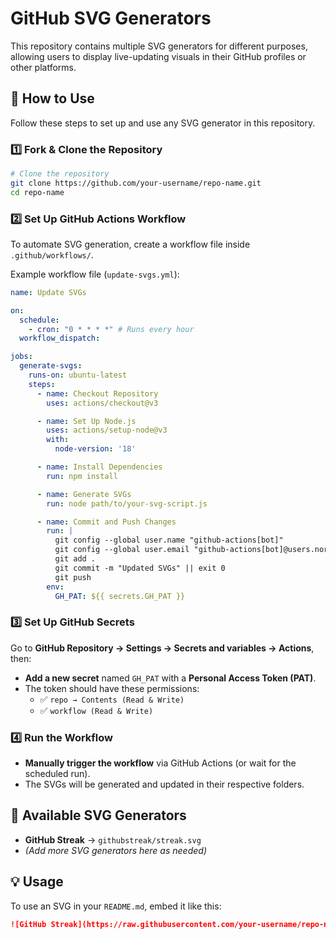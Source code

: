 # GitHub SVG Generators

This repository contains multiple SVG generators for different purposes, allowing users to display live-updating visuals in their GitHub profiles or other platforms.

## 🚀 How to Use

Follow these steps to set up and use any SVG generator in this repository.

### 1️⃣ Fork & Clone the Repository

```sh
# Clone the repository
git clone https://github.com/your-username/repo-name.git
cd repo-name
```

### 2️⃣ Set Up GitHub Actions Workflow

To automate SVG generation, create a workflow file inside `.github/workflows/`.

Example workflow file (`update-svgs.yml`):

```yaml
name: Update SVGs

on:
  schedule:
    - cron: "0 * * * *" # Runs every hour
  workflow_dispatch:

jobs:
  generate-svgs:
    runs-on: ubuntu-latest
    steps:
      - name: Checkout Repository
        uses: actions/checkout@v3

      - name: Set Up Node.js
        uses: actions/setup-node@v3
        with:
          node-version: '18'

      - name: Install Dependencies
        run: npm install

      - name: Generate SVGs
        run: node path/to/your-svg-script.js

      - name: Commit and Push Changes
        run: |
          git config --global user.name "github-actions[bot]"
          git config --global user.email "github-actions[bot]@users.noreply.github.com"
          git add .
          git commit -m "Updated SVGs" || exit 0
          git push
        env:
          GH_PAT: ${{ secrets.GH_PAT }}
```

### 3️⃣ Set Up GitHub Secrets

Go to **GitHub Repository → Settings → Secrets and variables → Actions**, then:

- **Add a new secret** named `GH_PAT` with a **Personal Access Token (PAT)**.
- The token should have these permissions:
  - ✅ `repo → Contents (Read & Write)`
  - ✅ `workflow (Read & Write)`

### 4️⃣ Run the Workflow

- **Manually trigger the workflow** via GitHub Actions (or wait for the scheduled run).
- The SVGs will be generated and updated in their respective folders.

## 📌 Available SVG Generators

- **GitHub Streak** → `githubstreak/streak.svg`
- *(Add more SVG generators here as needed)*

## 💡 Usage

To use an SVG in your `README.md`, embed it like this:

```md
![GitHub Streak](https://raw.githubusercontent.com/your-username/repo-name/main/githubstreak/streak.svg)
```

